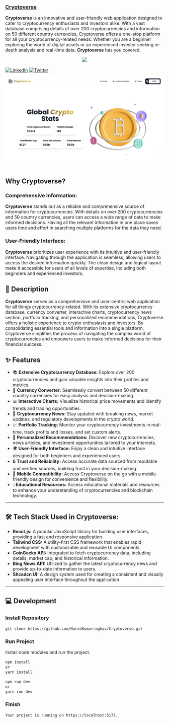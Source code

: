 ### [Cryptoverse](https://cryptoapiappreact.netlify.app/)

**Cryptoverse** is an innovative and user-friendly web application designed to cater to cryptocurrency enthusiasts and investors alike. With a vast database comprising details of over 200 cryptocurrencies and information on 50 different country currencies, Cryptoverse offers a one-stop platform for all your cryptocurrency-related needs. Whether you are a beginner exploring the world of digital assets or an experienced investor seeking in-depth analysis and real-time data, **Cryptoverse** has you covered.

<p align="center">
<img src="https://img.shields.io/badge/Author-@HarshKumarraghav-critical" />
</p>

[![LinkedIn](https://img.shields.io/badge/LinkedIn-%230077B5.svg?logo=linkedin&logoColor=white)](https://linkedin.com/in/https://www.linkedin.com/in/harsh-kumar-raghav-7285311b9/) [![Twitter](https://img.shields.io/badge/Twitter-%231DA1F2.svg?logo=Twitter&logoColor=white)](https://twitter.com/https://twitter.com/_Harsh_raghav_)

![Cryptoverse](public/assets/cryptoverse-poster.png)

## Why Cryptoverse?

### Comprehensive Information:

**Cryptoverse** stands out as a reliable and comprehensive source of information for cryptocurrencies. With details on over 200 cryptocurrencies and 50 country currencies, users can access a wide range of data to make informed decisions. Having all the relevant information in one place saves users time and effort in searching multiple platforms for the data they need.

### User-Friendly Interface:

**Cryptoverse** prioritizes user experience with its intuitive and user-friendly interface. Navigating through the application is seamless, allowing users to access the desired information quickly. The clean design and logical layout make it accessible for users of all levels of expertise, including both beginners and experienced investors.

## 📌 Description

**Cryptoverse** serves as a comprehensive and user-centric web application for all things cryptocurrency-related. With its extensive cryptocurrency database, currency converter, interactive charts, cryptocurrency news section, portfolio tracking, and personalized recommendations, Cryptoverse offers a holistic experience to crypto enthusiasts and investors. By consolidating essential tools and information into a single platform, Cryptoverse simplifies the process of navigating the complex world of cryptocurrencies and empowers users to make informed decisions for their financial success.

## ✨ Features

- 📚 **Extensive Cryptocurrency Database:** Explore over 200 cryptocurrencies and gain valuable insights into their profiles and metrics.
- 💱 **Currency Converter:** Seamlessly convert between 50 different country currencies for easy analysis and decision-making.
- 📊 **Interactive Charts:** Visualize historical price movements and identify trends and trading opportunities.
- 📰 **Cryptocurrency News:** Stay updated with breaking news, market updates, and regulatory developments in the crypto world.
- 📈 **Portfolio Tracking:** Monitor your cryptocurrency investments in real-time, track profits and losses, and set custom alerts.
- 🤖 **Personalized Recommendations:** Discover new cryptocurrencies, news articles, and investment opportunities tailored to your interests.
- 🌍 **User-Friendly Interface:** Enjoy a clean and intuitive interface designed for both beginners and experienced users.
- 🔒 **Trust and Reliability:** Access accurate data sourced from reputable and verified sources, building trust in your decision-making.
- 📱 **Mobile Compatibility:** Access Cryptoverse on the go with a mobile-friendly design for convenience and flexibility.
- 💡**Educational Resources:** Access educational materials and resources to enhance your understanding of cryptocurrencies and blockchain technology.

---

## 🛠️ Tech Stack Used in Cryptoverse:

- **React.js:** A popular JavaScript library for building user interfaces, providing a fast and responsive application.
- **Tailwind CSS:** A utility-first CSS framework that enables rapid development with customizable and reusable UI components.
- **CoinGecko API:** Integrated to fetch cryptocurrency data, including details, market cap, and historical information.
- **Bing News API:** Utilized to gather the latest cryptocurrency news and provide up-to-date information to users.
- **Shcadcn UI:** A design system used for creating a consistent and visually appealing user interface throughout the application.

---

## 💻 Development

### Install Repository

```git
git clone https://github.com/HarshKumarraghav/Cryptoverse.git
```

### Run Project

Install node modules and run the project.

```
npm install
or
yarn install
```

```
npm run dev
or
yarn run dev
```

### Finish

```
Your project is running on https://localhost:5173.
```
